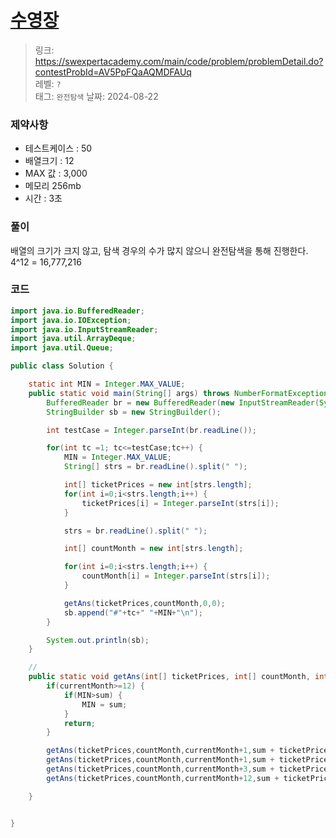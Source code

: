 # [수영장](https://swexpertacademy.com/main/code/problem/problemDetail.do?contestProbId=AV5PpFQaAQMDFAUq)

> 링크: <https://swexpertacademy.com/main/code/problem/problemDetail.do?contestProbId=AV5PpFQaAQMDFAUq>  
> 레벨: `?`  
> 태그: `완전탐색`
> 날짜: 2024-08-22

### 제약사항

- 테스트케이스 : 50
- 배열크기 : 12
- MAX 값 : 3,000
- 메모리 256mb
- 시간 : 3초

### 풀이

배열의 크기가 크지 않고, 탐색 경우의 수가 많지 않으니 완전탐색을 통해 진행한다.
4^12 = 16,777,216

### 코드

```java
import java.io.BufferedReader;
import java.io.IOException;
import java.io.InputStreamReader;
import java.util.ArrayDeque;
import java.util.Queue;

public class Solution {

	static int MIN = Integer.MAX_VALUE;
	public static void main(String[] args) throws NumberFormatException, IOException {
		BufferedReader br = new BufferedReader(new InputStreamReader(System.in));
		StringBuilder sb = new StringBuilder();

		int testCase = Integer.parseInt(br.readLine());

		for(int tc =1; tc<=testCase;tc++) {
			MIN = Integer.MAX_VALUE;
			String[] strs = br.readLine().split(" ");

			int[] ticketPrices = new int[strs.length];
			for(int i=0;i<strs.length;i++) {
				ticketPrices[i] = Integer.parseInt(strs[i]);
			}

			strs = br.readLine().split(" ");

			int[] countMonth = new int[strs.length];

			for(int i=0;i<strs.length;i++) {
				countMonth[i] = Integer.parseInt(strs[i]);
			}

			getAns(ticketPrices,countMonth,0,0);
			sb.append("#"+tc+" "+MIN+"\n");
		}

		System.out.println(sb);
	}

	//
	public static void getAns(int[] ticketPrices, int[] countMonth, int currentMonth, int sum) {
		if(currentMonth>=12) {
			if(MIN>sum) {
				MIN = sum;
			}
			return;
		}

		getAns(ticketPrices,countMonth,currentMonth+1,sum + ticketPrices[0] * countMonth[currentMonth]);
		getAns(ticketPrices,countMonth,currentMonth+1,sum + ticketPrices[1]);
		getAns(ticketPrices,countMonth,currentMonth+3,sum + ticketPrices[2]);
		getAns(ticketPrices,countMonth,currentMonth+12,sum + ticketPrices[3]);

	}


}
```
